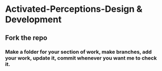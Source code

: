 # Activated-Perceptions-Design & Development

## Fork the repo
### Make a folder for your section of work, make branches, add your work, update it, commit whenever you want me to check it.
